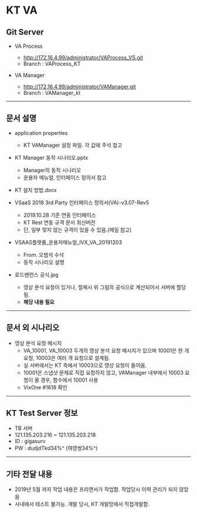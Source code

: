 # KT VA

## Git Server
* VA Process
  * http://172.16.4.99/administrator/VAProcess_VS.git
  * Branch : VAProcess_KT

* VA Manager
  * http://172.16.4.99/administrator/VAManager.git
  * Branch : VAManager_kt

---

## 문서 설명
* application properties
  * KT VAManager 설정 파일. 각 값에 주석 참고

* KT Manager 동작 시나리오.pptx
  * Manager의 동작 시나리오
  * 운용자 메뉴얼, 인터페이스 정의서 참고

* KT 설치 방법.docx

* VSaaS 2018 3rd Party 인터페이스 정의서(VA)-v3.07-Rev5
  * 2019.10.28 기준 연동 인터페이스
  * KT Rest 연동 규격 문서 최신버전
  * 단, 일부 맞지 않는 규격이 있을 수 있음.(메일 참고)

* VSAAS플랫폼_운용자매뉴얼_IVX_VA_20191203
  * From. 오범석 수석
  * 동작 시나리오 설명

* 로드밴런스 공식.jpg
  * 영상 분석 요청이 있거나, 절체시 위 그림의 공식으로 계산되어서 서버에 할당 됨.
  * **해당 내용 필요**

---

## 문서 외 시나리오
* 영상 분석 요청 메시지
  * VA_10001, VA_10003 두개의 영상 분석 요청 메시지가 있으며 10001은 한 개 요청, 10003은 여러 개 요청으로 설계됨.
  * 실 서버에서는 KT 측에서 10003으로 영상 요청이 들어옴.
  * 10001은 스냅샷 문제로 직접 요청하지 않고, VAManager 내부에서 10003 요청이 올 경우, 함수에서 10001 사용
  * VixOne #1618 확인

---

## KT Test Server 정보
* TB 서버
* 121.135.203.216 ~ 121.135.203.218
* ID : gigasurv
* PW : dudjdTkd34%^ (여영쌍34%^)

---

## 기타 전달 내용
* 2019년 5월 까지 작업 내용은 프리랜서가 작업함. 작업당시 이력 관리가 되지 않았음
* 사내에서 테스트 불가능. 개발 당시, KT 개발망에서 직접개발함. 